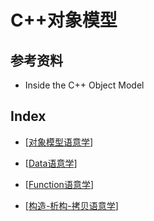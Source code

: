 # C++对象模型

## 参考资料

* Inside the C++ Object Model



## Index

* [[对象模型语意学](../src/InsideTheC++ObjectModel/object.cpp)]
* [[Data语意学](../src/InsideTheC++ObjectModel/data.cpp)]

* [[Function语意学](../src/InsideTheC++ObjectModel/function.cpp)]

* [[构造-析构-拷贝语意学](../src/InsideTheC++ObjectModel/ctordtor.cpp)]